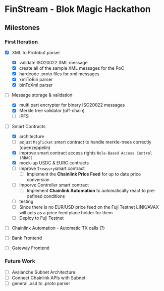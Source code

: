 # FinStream - Blok Magic Hackathon

## Milestones

### First Iteration

- [X] XML to Protobuf parser

  - [X] validate ISO20022 XML message
  - [X] create all of the sample XML messages for the PoC
  - [X] hardcode .proto files for xml messages
  - [X] xmlToBin parser
  - [X] binToXml parser
- [ ] Message storage & validation

  - [X] multi part encrypter for binary ISO20022 messages
  - [X] Merkle tree validator (off-chain)
  - [ ] IPFS
- [ ] Smart Contracts

  - [X] architecture
  - [ ] adjust `MsgTicket` smart contract to handle merkle-trees correctly (openzeppelin)
  - [X] improve smart contract access rights `Role-Based Access Control (RBAC)`
  - [X] mock-up USDC & EURC contracts
  - [ ] improve `Treasury`smart contract
    - [ ] Implement the **Chainlink Price Feed** for up to date price conversion
  - [ ] Imporve Controller smart contract
    - [ ] Implement **Chainlink Automation** to automatically react to pre-defined conditions
  - [ ] testing
  - [ ] Since there is no EUR/USD price feed on the Fuji Testnet LINK/AVAX will acts as a price feed place holder for them
  - [ ] Deploy to Fuji Testnet
- [ ] Chainlink Automation - Automatic TX calls (?)
- [ ] Bank Frontend
- [ ] Gateway Frontend

### Future Work

- [ ] Avalanche Subnet Architecture
- [ ] Connect Chainlink APIs with Subnet
- [ ] general .xsd to .proto parser
